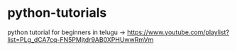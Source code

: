 # python-tutorials

python tutorial for beginners in telugu -> https://www.youtube.com/playlist?list=PLg_dCA7cq-FN5PMjtdr9AB0XPHUwwRmVm
